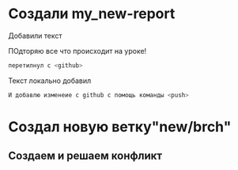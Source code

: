 # Создали my_new-report

Добавили текст 

ПОдторяю все что происходит на уроке!

```sh
перетилнул с <github> 
```

Текст локально добавил 
```sh
И добавлю изменеие с github с помощь команды <push>
```

# Создал новую ветку"new/brch"

## Coздаем и решаем конфликт
